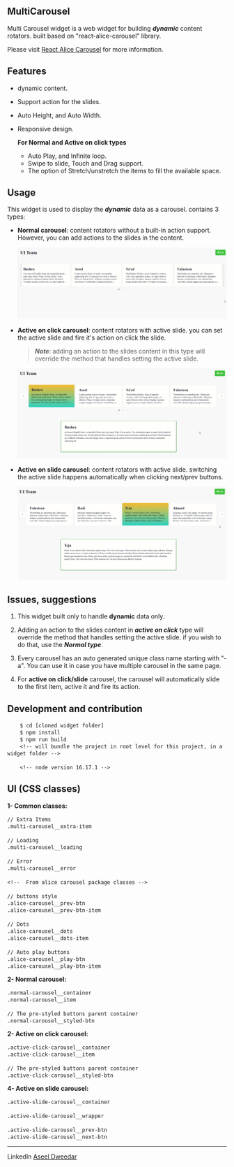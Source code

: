 ## MultiCarousel

Multi Carousel widget is a web widget for building ***dynamic*** content rotators. built based on "react-alice-carousel" library.

Please visit [React Alice Carousel](https://www.npmjs.com/package/react-alice-carousel) for more information.

## Features

* dynamic content.
* Support action for the slides.
* Auto Height, and Auto Width.
* Responsive design.

  **For Normal and Active on click types**
  * Auto Play, and Infinite loop.
  * Swipe to slide, Touch and Drag support.
  * The option of Stretch/unstretch the items to fill the available space.

## Usage

This widget is used to display the ***dynamic*** data as a carousel. contains 3 types:

* **Normal carousel**: content rotators without a built-in action support. However, you can add actions to the slides in the content.

    ![normal](./src/assets/normal.gif)
  
* **Active on click carousel**: content rotators with active slide. you can set the active slide and fire it's action on click the slide.
    > ***Note***: adding an action to the slides content in this type will override the method that handles setting the active slide.

    ![active-click](./src/assets/active-click.gif)

* **Active on slide carousel**: content rotators with active slide. switching the active slide happens automatically when clicking next/prev buttons.

    ![active-slide](./src/assets/active-slide.gif)

## Issues, suggestions
1. This widget built only to handle **dynamic** data only.
 
2. Adding an action to the slides content in ***active on click*** type will override the method that handles setting the active slide. if you wish to do that, use the ***Normal type***.
 
3. Every carousel has an auto generated unique class name starting with "-a". You can use it in case you have multiple carousel in the same page.

4. For **active on click/slide** carousel, the carousel will automatically slide to the first item, active it and fire its action.
## Development and contribution

```
    $ cd [cloned widget folder]
    $ npm install
    $ npm run build
    <!-- will bundle the project in root level for this project, in a widget folder -->

    <!-- node version 16.17.1 -->
```

## UI (CSS classes)

**1- Common classes:**
```
// Extra Items
.multi-carousel__extra-item

// Loading
.multi-carousel__loading

// Error
.multi-carousel__error

<!--  From alice carousel package classes -->

// buttons style
.alice-carousel__prev-btn
.alice-carousel__prev-btn-item

// Dots
.alice-carousel__dots
.alice-carousel__dots-item

// Auto play buttons
.alice-carousel__play-btn
.alice-carousel__play-btn-item
```

**2- Normal carousel:**
```
.normal-carousel__container
.normal-carousel__item

// The pre-styled buttons parent container
.normal-carousel__styled-btn
```
**2- Active on click carousel:**
```
.active-click-carousel__container
.active-click-carousel__item

// The pre-styled buttons parent container
.active-click-carousel__styled-btn
```
**4- Active on slide carousel:**
```
.active-slide-carousel__container

.active-slide-carousel__wrapper

.active-slide-carousel__prev-btn
.active-slide-carousel__next-btn
```

***************
 LinkedIn [Aseel Dweedar](https://www.linkedin.com/in/aseel-dweedar)